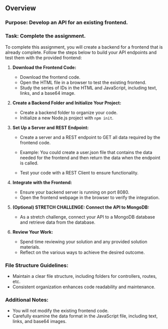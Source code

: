 ## Overview

### Purpose: Develop an API for an existing frontend.
### Task: Complete the assignment.

To complete this assignment, you will create a backend for a frontend that is already complete. Follow the steps below to build your API endpoints and test them with the provided frontend:

1. **Download the Frontend Code:**
   - Download the frontend code.
   - Open the HTML file in a browser to test the existing frontend.
   - Study the series of IDs in the HTML and JavaScript, including text, links, and a base64 image.

2. **Create a Backend Folder and Initialize Your Project:**
   - Create a backend folder to organize your code.
   - Initialize a new Node.js project with `npm init`.

3. **Set Up a Server and REST Endpoint:**
   - Create a server and a REST endpoint to GET all data required by the frontend code.
   - Example: You could create a user.json file that contains the data needed for the frontend and then return the data when the endpoint is called. 

   - Test your code with a REST Client to ensure functionality.

4. **Integrate with the Frontend:**
   - Ensure your backend server is running on port 8080.
   - Open the frontend webpage in the browser to verify the integration.

5. **(Optional) STRETCH CHALLENGE: Connect the API to MongoDB:**
   - As a stretch challenge, connect your API to a MongoDB database and retrieve data from the database.

6. **Review Your Work:**
   - Spend time reviewing your solution and any provided solution materials.
   - Reflect on the various ways to achieve the desired outcome.

### File Structure Guidelines:

- Maintain a clear file structure, including folders for controllers, routes, etc.
- Consistent organization enhances code readability and maintenance.

### Additional Notes:

- You will not modify the existing frontend code.
- Carefully examine the data format in the JavaScript file, including text, links, and base64 images.

